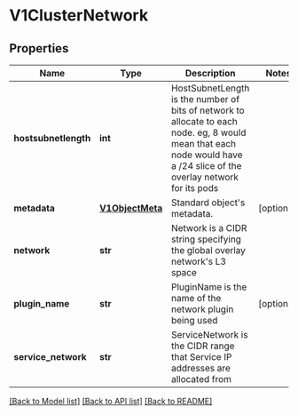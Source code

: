 # V1ClusterNetwork

## Properties
Name | Type | Description | Notes
------------ | ------------- | ------------- | -------------
**hostsubnetlength** | **int** | HostSubnetLength is the number of bits of network to allocate to each node. eg, 8 would mean that each node would have a /24 slice of the overlay network for its pods | 
**metadata** | [**V1ObjectMeta**](V1ObjectMeta.md) | Standard object&#39;s metadata. | [optional] 
**network** | **str** | Network is a CIDR string specifying the global overlay network&#39;s L3 space | 
**plugin_name** | **str** | PluginName is the name of the network plugin being used | [optional] 
**service_network** | **str** | ServiceNetwork is the CIDR range that Service IP addresses are allocated from | 

[[Back to Model list]](../README.md#documentation-for-models) [[Back to API list]](../README.md#documentation-for-api-endpoints) [[Back to README]](../README.md)


